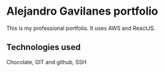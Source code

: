 # Alejandro Gavilanes portfolio

This is my professional portfolio. It uses AWS and ReactJS.

## Technologies used

Chocolate,
GIT and github, 
SSH
